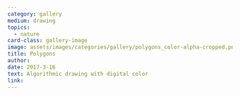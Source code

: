 ```yaml
---
category: gallery
medium: drawing
topics:
  - nature
card-class: gallery-image
image: assets/images/categories/gallery/polygons_color-alpha-cropped.png
title: Polygons
author:
date: 2017-3-16
text: Algorithmic drawing with digital color
link:
---
```

